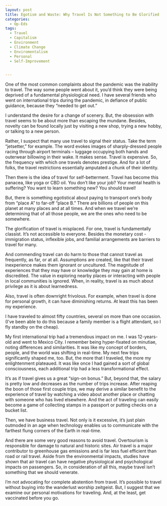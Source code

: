 ```yaml
---
layout: post
title: Egotism and Waste: Why Travel Is Not Something to Be Glorified
categories:
  - Op-Eds
tags:
  - Travel
  - Capitalism
  - Environment
  - Climate Change
  - Enviromentalism
  - Personal
  - Self-Improvement
  

---
```


One of the most common complaints about the pandemic was the inability to travel.  The way some people went about it, you’d think they were being deprived of a fundamental physiological need.  I have several friends who went on international trips during the pandemic, in defiance of public guidance, because they “needed to get out.”  

I understand the desire for a change of scenery.  But, the obsession with travel seems to be about more than escaping the mundane.  Besides, novelty can be found locally just by visiting a new shop, trying a new hobby, or talking to a new person.  

Rather, I suspect that many use travel to signal their status.  Take the term “jetsetter,” for example.  The word evokes images of sharply-dressed people racing through airport terminals – luggage occupying both hands and outerwear billowing in their wake.  It makes sense.  Travel is expensive.  So, the frequency with which one travels denotes prestige.  And for a lot of folks, the travel restrictions essentially amputated a chunk of their identity.  

Then there is the idea of travel for self-betterment.  Travel has become this panacea, like yoga or CBD oil.  You don’t like your job?  Your mental health is suffering?  You want to learn something new?  You should travel!  

But, there is something egotistical about paying to transport one’s body from “place A” to far-off “place B.”  There are billions of people on this planet at many places and at all times.  And when we travel we’re determining that of all those people, we are the ones who need to be somewhere.  

The glorification of travel is misplaced.  For one, travel is fundamentally classist.  It’s not accessible to everyone.  Besides the monetary cost - immigration status, inflexible jobs, and familial arrangements are barriers to travel for many.  

And commending travel can do harm to those that cannot travel as frequently, as far, or at all.  Assumptions are created, like that their travel inexperience makes them ignorant or uncultured.  The magnitude of experiences that they may have or knowledge they may gain at home is discredited.  The value in exploring nearby places or interacting with people in local communities is ignored.  When, in reality, travel is as much about privilege as it is about learnedness.   

Also, travel is often downright frivolous.  For example, when travel is done for personal growth, it can have diminishing returns.  At least this has been my experience.

I have traveled to almost fifty countries, several on more than one occasion.  (I’ve been able to do this because a family member is a flight attendant, so I fly standby on the cheap).  

My first international trip had a tremendous impact on me.  I was 12-years-old and went to Mexico City.  I remember being hyper-fixated on minutiae, noting differences and similarities.  It was like my concept of borders, people, and the world was shifting in real-time.  My next few trips significantly shaped me, too.  But, the more that I traveled, the more my enlightenment plateaued.  It was like once I had gained a sort of global consciousness, each additional trip had a less transformational effect.  

It’s as if travel gives us a great “sign-on bonus.”  But, beyond that, the salary is pretty low and decreases as the number of trips increase.  After reaping the boon of those first couple trips, we may derive a similar benefit to the experience of travel by watching a video about another place or chatting with someone who has lived elsewhere.  And the act of traveling can easily become a game of collecting stamps in a passport or putting checks on a bucket list.  

Then, we have business travel.  Not only is it excessive, it’s just plain outmoded in an age when technology enables us to communicate with the farthest flung corners of the Earth in real-time.  

And there are some very good reasons to avoid travel.  Overtourism is responsible for damage to natural and historic sites.  Air travel is a major contributor to greenhouse gas emissions and is far less fuel efficient than road or rail travel.  Aside from the environmental impacts, studies have shown that air travel can have negative physiological and psychological impacts on passengers.  So, in consideration of all this, maybe travel isn’t something that we should venerate.  

I’m not advocating for complete abstention from travel.  It’s possible to travel without buying into the wanderlust worship zeitgeist.  But, I suggest that we examine our personal motivations for traveling.  And, at the least, get vaccinated before you go.




